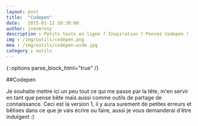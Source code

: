 ```yaml
---
layout: post
title:  "Codepen"
date:   2015-01-12 10:30:00
author: jvenerosy
description : Petits tests en ligne ? Inspiration ? Pensez Codepen !
img : /img/outils/codepen.png
mea : /img/outils/codepen-wide.jpg
category : outils
---
```

{::options parse_block_html="true" /}
<div>
##Codepen

Je souhaite mettre ici un peu tout ce qui me passe par la tête, m'en servir en tant que pense bête mais aussi comme outils de partage de connaissance.
Ceci est la version 1, il y aura surement de petites erreurs et bêtises dans ce que je vais écrire ou faire, aussi je vous demanderai d'être indulgent :)